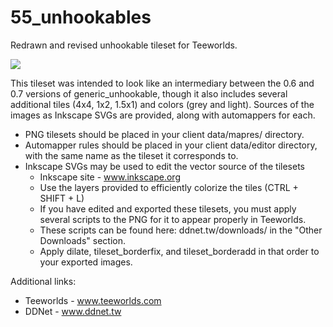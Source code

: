 # 55_unhookables
Redrawn and revised unhookable tileset for Teeworlds.

<img src=http://i.imgur.com/xrHSDOe.png>

This tileset was intended to look like an intermediary between the 0.6 and 0.7 versions of generic_unhookable, though it also includes several additional tiles (4x4, 1x2, 1.5x1) and colors (grey and light). Sources of the images as Inkscape SVGs are provided, along with automappers for each.

  - PNG tilesets should be placed in your client data/mapres/ directory.
  - Automapper rules should be placed in your client data/editor directory, with the same name as the tileset it corresponds to.
  - Inkscape SVGs may be used to edit the vector source of the tilesets
    - Inkscape site - www.inkscape.org
    - Use the layers provided to efficiently colorize the tiles (CTRL + SHIFT + L)
    - If you have edited and exported these tilesets, you must apply several scripts to the PNG for it to appear properly in Teeworlds. 
    - These scripts can be found here: ddnet.tw/downloads/ in the "Other Downloads" section.
    - Apply dilate, tileset_borderfix, and tileset_borderadd in that order to your exported images.

Additional links:
  - Teeworlds - www.teeworlds.com
  - DDNet - www.ddnet.tw
